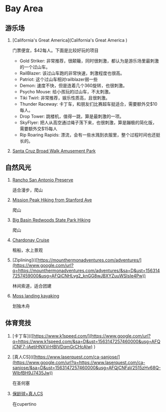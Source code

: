 # Bay Area



## 游乐场

1. [California's Great America](California's Great America )

   门票便宜，$42每人。下面是比较好玩的项目

   - Gold Striker: 非常推荐，很颠簸，同时很刺激，都认为是游乐场里最刺激的一个过山车。
   - RailBlazer: 该过山车跑的非常快速，刺激程度也很高。
   - Patriot: 这个过山车相对railblazer弱一些
   - Demon: 速度不快，但是连着几个360旋转，也很刺激。
   - Psycho Mouse: 给小孩玩的过山车，不太刺激。
   - Tiki Twirl: 非常推荐，娱乐性质高，且很刺激。
   - Thunder Raceway: 卡丁车，和朋友们比赛超车挺适合，需要额外交$10每人。
   - Drop Tower: 跳楼机，值得一跳，算是最刺激的一项。
   - SkyFlyer: 把人从高空通过绳子荡下来，也很刺激，算是蹦极的简化版，需要额外交$15每人
   - Rip Roaring Rapids: 漂流，会有一些水溅到衣服里，整个过程时间也还挺长的。

2. [Santa Cruz Broad Walk Amusement Park]([https://beachboardwalk.com/](https://www.google.com/url?q=https://beachboardwalk.com/&sa=D&ust=1563147257457000&usg=AFQjCNH-3OfcxvSokX51i_N2LWm6H1ivSA))

## 自然风光

1. [Rancho San Antonio Preserve]([https://www.openspace.org/preserves/rancho-san-antonio](https://www.google.com/url?q=https://www.openspace.org/preserves/rancho-san-antonio&sa=D&ust=1563147257458000&usg=AFQjCNFJqVZwwwL6mb3Yo9RDhrTtQvz3cw))

   适合漫步，爬山

2. [Mission Peak Hiking from Stanford Ave]([https://www.alltrails.com/trail/us/california/mission-peak-loop-from-stanford-avenue-staging-area](https://www.google.com/url?q=https://www.alltrails.com/trail/us/california/mission-peak-loop-from-stanford-avenue-staging-area&sa=D&ust=1563147257458000&usg=AFQjCNFgGbirrA38EfEyZOEjW65T9lKouw))

   爬山

3. [Big Basin Redwoods State Park Hiking](https://www.alltrails.com/parks/us/california/big-basin-redwoods-state-park)

   爬山

4. [Chardonay Cruise]([https://www.chardonnay.com/](https://www.google.com/url?q=https://www.chardonnay.com/&sa=D&ust=1563147257459000&usg=AFQjCNE_4B3hQzK5qosqQu3RLeOp-Uz5og))

   租船，水上景观

5. [Ziplining](([https://mounthermonadventures.com/adventures/](https://www.google.com/url?q=https://mounthermonadventures.com/adventures/&sa=D&ust=1563147257459000&usg=AFQjCNHLyg2_knGG8wJBXYZuuWSIsIe4Pw))

   林间索道，适合团建

6. [Moss landing kayaking]([https://www.kayakconnection.com/elkhorn-slough/](https://www.google.com/url?q=https://www.kayakconnection.com/elkhorn-slough/&sa=D&ust=1563147257460000&usg=AFQjCNFR_aYZ6SBg7_lKRQHQ2DR2n7EuEQ))

   划独木舟

## 体育竞技

1. [卡丁车](([https://www.k1speed.com/](https://www.google.com/url?q=https://www.k1speed.com/&sa=D&ust=1563147257460000&usg=AFQjCNF7-iAetjHNXVrHBIVDqmGrCHcAlw) )

2. [真人CS](([https://www.laserquest.com/ca-sanjose/](https://www.google.com/url?q=https://www.laserquest.com/ca-sanjose/&sa=D&ust=1563147257460000&usg=AFQjCNFaV2515zHv68Q-WIbfBH9J7435Jw))

   在圣何塞

3. [保龄球+真人CS]([https://www.bowlmor.com/location/bowlmor-cupertino](https://www.google.com/url?q=https://www.bowlmor.com/location/bowlmor-cupertino&sa=D&ust=1563147257461000&usg=AFQjCNE8_Z9I3ZNm2qgd5RUohCO3gd9g4g))

   在cupertino

